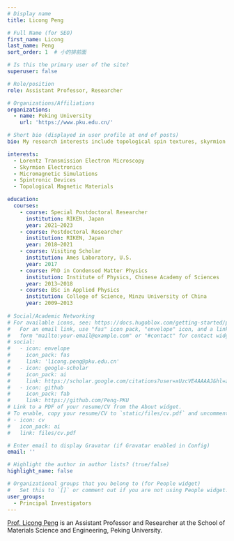 ```yaml
---
# Display name
title: Licong Peng

# Full Name (for SEO)
first_name: Licong
last_name: Peng
sort_order: 1  # 小的排前面

# Is this the primary user of the site?
superuser: false

# Role/position
role: Assistant Professor, Researcher

# Organizations/Affiliations
organizations:
  - name: Peking University
    url: 'https://www.pku.edu.cn/'

# Short bio (displayed in user profile at end of posts)
bio: My research interests include topological spin textures, skyrmion electronics and micromagnetic simulations.

interests:
  - Lorentz Transmission Electron Microscopy
  - Skyrmion Electronics
  - Micromagnetic Simulations
  - Spintronic Devices
  - Topological Magnetic Materials

education:
  courses:
    - course: Special Postdoctoral Researcher
      institution: RIKEN, Japan
      year: 2021–2023
    - course: Postdoctoral Researcher
      institution: RIKEN, Japan
      year: 2018–2021
    - course: Visiting Scholar
      institution: Ames Laboratory, U.S.
      year: 2017
    - course: PhD in Condensed Matter Physics
      institution: Institute of Physics, Chinese Academy of Sciences
      year: 2013–2018
    - course: BSc in Applied Physics
      institution: College of Science, Minzu University of China
      year: 2009–2013
      
# Social/Academic Networking
# For available icons, see: https://docs.hugoblox.com/getting-started/page-builder/#icons
#   For an email link, use "fas" icon pack, "envelope" icon, and a link in the
#   form "mailto:your-email@example.com" or "#contact" for contact widget.
# social:
#   - icon: envelope
#     icon_pack: fas
#     link: 'licong.peng@pku.edu.cn'
#   - icon: google-scholar
#     icon_pack: ai
#     link: https://scholar.google.com/citations?user=xUzcVE4AAAAJ&hl=zh-CN
#   - icon: github
#     icon_pack: fab
#     link: https://github.com/Peng-PKU
# Link to a PDF of your resume/CV from the About widget.
# To enable, copy your resume/CV to `static/files/cv.pdf` and uncomment the lines below.
# - icon: cv
#   icon_pack: ai
#   link: files/cv.pdf

# Enter email to display Gravatar (if Gravatar enabled in Config)
email: ''

# Highlight the author in author lists? (true/false)
highlight_name: false

# Organizational groups that you belong to (for People widget)
#   Set this to `[]` or comment out if you are not using People widget.
user_groups:
  - Principal Investigators
---
```


[Prof. Licong Peng](https://www.mse.pku.edu.cn/info/1213/2411.htm) is an Assistant Professor and Researcher at the School of Materials Science and Engineering, Peking University.
